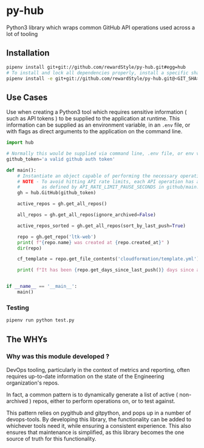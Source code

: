 # py-hub
Python3 library which wraps common GitHub API operations used across a lot of tooling

## Installation

```bash
pipenv install git+git://github.com/rewardStyle/py-hub.git#egg=hub
# To install and lock all dependencies properly, install a specific sha:
pipenv install -e git+git://github.com/rewardStyle/py-hub.git@<GIT_SHA>#egg=hub
```

## Use Cases

Use when creating a Python3 tool which requires sensitive information ( such as API tokens )
to be supplied to the application at runtime.
This information can be supplied as an environment variable, in an `.env` file,
or with flags as direct arguments to the application on the command line.

```python
import hub

# Normally this would be supplied via command line, .env file, or env var
github_token='a valid github auth token'

def main():
    # Instantiate an object capable of performing the necessary operations
    # NOTE - To avoid hitting API rate limits, each API operation has a delay,
    #        as defined by API_RATE_LIMIT_PAUSE_SECONDS in github/main.py
    gh = hub.GitHub(github_token)

    active_repos = gh.get_all_repos()

    all_repos = gh.get_all_repos(ignore_archived=False)

    active_repos_sorted = gh.get_all_repos(sort_by_last_push=True)

    repo = gh.get_repo('ltk-web')
    print( f"{repo.name} was created at {repo.created_at}" )
    dir(repo)

    cf_template = repo.get_file_contents('cloudformation/template.yml')

    print( f"It has been {repo.get_days_since_last_push()} days since anyone's pushed to the repo" )


if __name__ == '__main__':
    main()
```

### Testing
```bash
pipenv run python test.py
```

## The WHYs

### Why was this module developed ?

DevOps tooling, particularly in the context of metrics and reporting,
often requires up-to-date information on the state of the Engineering
organization's repos.

In fact, a common pattern is to dynamically generate a list of 
active ( non-archived ) repos, either to perform operations on,
or to test against.

This pattern relies on pygithub and gitpython,
and pops up in a number of devops-tools. By developing this library,
the functionality can be added to whichever tools need it,
while ensuring a consistent experience. This also ensures that
maintenance is simplified, as this library becomes the one
source of truth for this functionality.

